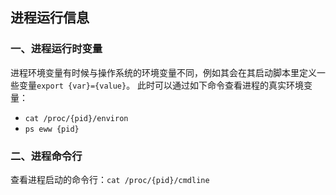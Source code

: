 ## 进程运行信息
### 一、进程运行时变量
进程环境变量有时候与操作系统的环境变量不同，例如其会在其启动脚本里定义一些变量`export {var}={value}`。
此时可以通过如下命令查看进程的真实环境变量：
* `cat /proc/{pid}/environ`
* `ps eww {pid}`
### 二、进程命令行
查看进程启动的命令行：`cat /proc/{pid}/cmdline`
